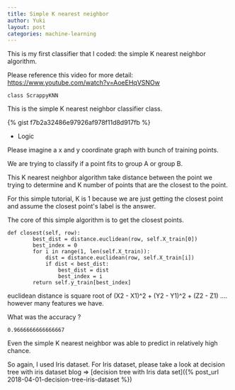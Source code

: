 ```yaml
---
title: Simple K nearest neighbor
author: Yuki
layout: post
categories: machine-learning
---
```


This is my first classifier that I coded: the simple K nearest neighbor algorithm.

Please reference this video for more detail: https://www.youtube.com/watch?v=AoeEHqVSNOw

```
class ScrappyKNN
```
This is the simple K nearest neighbor classifier class.

{% gist f7b2a32486e97926af978f11d8d917fb %}




- Logic

Please imagine a x and y coordinate graph with bunch of training points.

We are trying to classify if a point fits to group A or group B.

This K nearest neighbor algorithm take distance between the point we trying to determine and K number of points that are the closest to the point.

For this simple tutorial, K is 1 because we are just getting the closest point and assume the closest point's label is the answer.


The core of this simple algorithm is to get the closest points.

```
def closest(self, row):
        best_dist = distance.euclidean(row, self.X_train[0])
        best_index = 0
        for i in range(1, len(self.X_train)):
            dist = distance.euclidean(row, self.X_train[i])
            if dist < best_dist:
                best_dist = dist
                best_index = i
        return self.y_train[best_index]
```

euclidean distance is square root of (X2 - X1)^2 + (Y2 - Y1)^2 + (Z2 - Z1) .... however many features we have.

What was the accuracy ?

```
0.9666666666666667
```

Even the simple K nearest neighbor was able to predict in relatively high chance.

So again, I used Iris dataset. For Iris dataset, please take a look at decision tree with iris dataset blog => [decision tree with Iris data set]({% post_url 2018-04-01-decision-tree-iris-dataset %})
